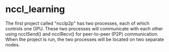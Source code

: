 # nccl_learning

The first project called "ncclp2p" has two processes, each of which controls one GPU. These two processes will communicate with each other using ncclSend() and ncclRecv() for peer-to-peer (P2P) communication. When the project is run, the two processes will be located on two separate nodes.
